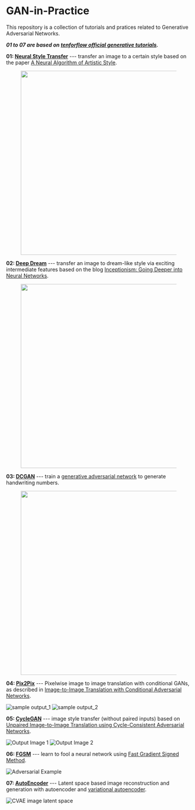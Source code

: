 # GAN-in-Practice

This repository is a collection of tutorials and pratices related to Generative Adversarial Networks. 

***01 to 07 are based on [tenforflow official generative tutorials](https://www.tensorflow.org/tutorials/generative/style_transfer).***

**01: [Neural Style Transfer](./01_Neural_Style_Transfer/)** --- transfer an image to a certain style based on the paper [A Neural Algorithm of Artistic Style](https://arxiv.org/abs/1508.06576).

<figure>
<img src="https://tensorflow.org/tutorials/generative/images/stylized-image.png" style="width: 500px;"/>
</figure>

**02: [Deep Dream](./02_DeepDream/)** --- transfer an image to dream-like style via exciting intermediate features based on the blog [Inceptionism: Going Deeper into Neural Networks](https://ai.googleblog.com/2015/06/inceptionism-going-deeper-into-neural.html).

<figure>
<img src="https://www.tensorflow.org/tutorials/generative/images/dogception.png"  width="500px"/>
</figure>

**03: [DCGAN](./03_DCGAN/)** --- train a [generative adversarial network](https://arxiv.org/pdf/1511.06434.pdf) to generate handwriting numbers.

<figure>
<img src="https://tensorflow.org/images/gan/dcgan.gif" width="500px"/>
</figure>

**04: [Pix2Pix](./04_Pix2Pix/)** --- Pixelwise image to image translation with conditional GANs, as described in [Image-to-Image Translation with Conditional Adversarial Networks](https://arxiv.org/abs/1611.07004).

![sample output_1](https://www.tensorflow.org/images/gan/pix2pix_1.png)
![sample output_2](https://www.tensorflow.org/images/gan/pix2pix_2.png)

**05: [CycleGAN](./05_CycleGAN/)** --- image style transfer (without paired inputs) based on [Unpaired Image-to-Image Translation using Cycle-Consistent Adversarial Networks](https://arxiv.org/pdf/1703.10593.pdf).

![Output Image 1](https://github.com/tensorflow/docs/blob/master/site/en/tutorials/generative/images/horse2zebra_1.png?raw=1)
![Output Image 2](https://github.com/tensorflow/docs/blob/master/site/en/tutorials/generative/images/horse2zebra_2.png?raw=1)

**06: [FGSM](./06_FGSM/)** --- learn to fool a neural network using [Fast Gradient Signed Method](https://arxiv.org/abs/1412.6572).

![Adversarial Example](https://github.com/tensorflow/docs/blob/master/site/en/tutorials/generative/images/adversarial_example.png?raw=1)

**07: [AutoEncoder](./07_AutoEncoder/)** --- Latent space based image reconstruction and generation with autoencoder and [variational autoencoder](https://arxiv.org/abs/1906.02691).

![CVAE image latent space](https://github.com/tensorflow/docs/blob/master/site/en/tutorials/generative/images/cvae_latent_space.jpg?raw=1)

